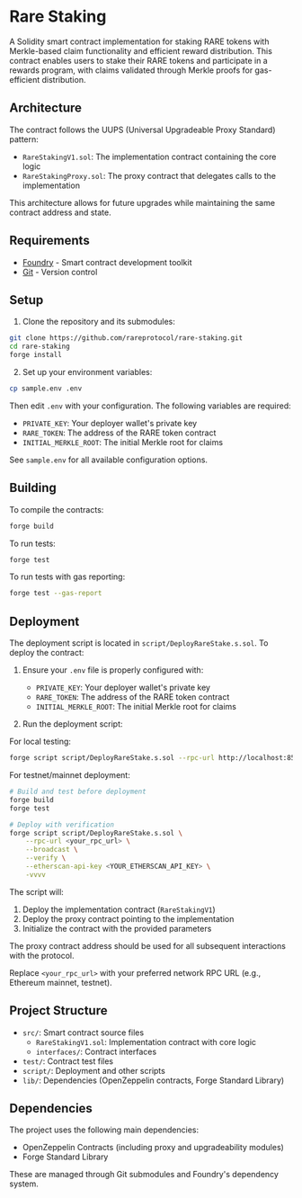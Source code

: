 # Rare Staking

A Solidity smart contract implementation for staking RARE tokens with Merkle-based claim functionality and efficient reward distribution. This contract enables users to stake their RARE tokens and participate in a rewards program, with claims validated through Merkle proofs for gas-efficient distribution.

## Architecture

The contract follows the UUPS (Universal Upgradeable Proxy Standard) pattern:

- `RareStakingV1.sol`: The implementation contract containing the core logic
- `RareStakingProxy.sol`: The proxy contract that delegates calls to the implementation

This architecture allows for future upgrades while maintaining the same contract address and state.

## Requirements

- [Foundry](https://book.getfoundry.sh/getting-started/installation) - Smart contract development toolkit
- [Git](https://git-scm.com/downloads) - Version control

## Setup

1. Clone the repository and its submodules:
```bash
git clone https://github.com/rareprotocol/rare-staking.git
cd rare-staking
forge install
```

2. Set up your environment variables:
```bash
cp sample.env .env
```
Then edit `.env` with your configuration. The following variables are required:
- `PRIVATE_KEY`: Your deployer wallet's private key
- `RARE_TOKEN`: The address of the RARE token contract
- `INITIAL_MERKLE_ROOT`: The initial Merkle root for claims

See `sample.env` for all available configuration options.

## Building

To compile the contracts:

```bash
forge build
```

To run tests:

```bash
forge test
```

To run tests with gas reporting:

```bash
forge test --gas-report
```

## Deployment

The deployment script is located in `script/DeployRareStake.s.sol`. To deploy the contract:

1. Ensure your `.env` file is properly configured with:
   - `PRIVATE_KEY`: Your deployer wallet's private key
   - `RARE_TOKEN`: The address of the RARE token contract
   - `INITIAL_MERKLE_ROOT`: The initial Merkle root for claims

2. Run the deployment script:

For local testing:
```bash
forge script script/DeployRareStake.s.sol --rpc-url http://localhost:8545 --broadcast
```

For testnet/mainnet deployment:
```bash
# Build and test before deployment
forge build
forge test

# Deploy with verification
forge script script/DeployRareStake.s.sol \
    --rpc-url <your_rpc_url> \
    --broadcast \
    --verify \
    --etherscan-api-key <YOUR_ETHERSCAN_API_KEY> \
    -vvvv
```

The script will:
1. Deploy the implementation contract (`RareStakingV1`)
2. Deploy the proxy contract pointing to the implementation
3. Initialize the contract with the provided parameters

The proxy contract address should be used for all subsequent interactions with the protocol.

Replace `<your_rpc_url>` with your preferred network RPC URL (e.g., Ethereum mainnet, testnet).

## Project Structure

- `src/`: Smart contract source files
  - `RareStakingV1.sol`: Implementation contract with core logic
  - `interfaces/`: Contract interfaces
- `test/`: Contract test files
- `script/`: Deployment and other scripts
- `lib/`: Dependencies (OpenZeppelin contracts, Forge Standard Library)

## Dependencies

The project uses the following main dependencies:
- OpenZeppelin Contracts (including proxy and upgradeability modules)
- Forge Standard Library

These are managed through Git submodules and Foundry's dependency system.
